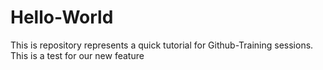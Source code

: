 # Hello-World

This is repository represents a quick tutorial for Github-Training sessions.
This is a test for our new feature
